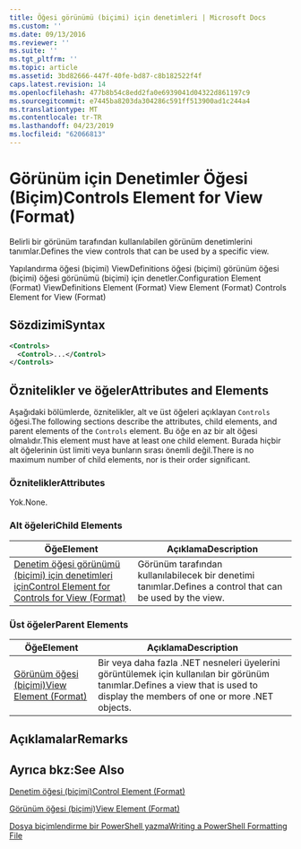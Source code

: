 ```yaml
---
title: Öğesi görünümü (biçimi) için denetimleri | Microsoft Docs
ms.custom: ''
ms.date: 09/13/2016
ms.reviewer: ''
ms.suite: ''
ms.tgt_pltfrm: ''
ms.topic: article
ms.assetid: 3bd82666-447f-40fe-bd87-c8b182522f4f
caps.latest.revision: 14
ms.openlocfilehash: 477b8b54c8edd2fa0e6939041d04322d861197c9
ms.sourcegitcommit: e7445ba8203da304286c591ff513900ad1c244a4
ms.translationtype: MT
ms.contentlocale: tr-TR
ms.lasthandoff: 04/23/2019
ms.locfileid: "62066813"
---
```

# <a name="controls-element-for-view-format"></a><span data-ttu-id="577a3-102">Görünüm için Denetimler Öğesi (Biçim)</span><span class="sxs-lookup"><span data-stu-id="577a3-102">Controls Element for View (Format)</span></span>

<span data-ttu-id="577a3-103">Belirli bir görünüm tarafından kullanılabilen görünüm denetimlerini tanımlar.</span><span class="sxs-lookup"><span data-stu-id="577a3-103">Defines the view controls that can be used by a specific view.</span></span>

<span data-ttu-id="577a3-104">Yapılandırma öğesi (biçimi) ViewDefinitions öğesi (biçimi) görünüm öğesi (biçimi) öğesi görünümü (biçimi) için denetler.</span><span class="sxs-lookup"><span data-stu-id="577a3-104">Configuration Element (Format) ViewDefinitions Element (Format) View Element (Format) Controls Element for View (Format)</span></span>

## <a name="syntax"></a><span data-ttu-id="577a3-105">Sözdizimi</span><span class="sxs-lookup"><span data-stu-id="577a3-105">Syntax</span></span>

```xml
<Controls>
  <Control>...</Control>
</Controls>
```

## <a name="attributes-and-elements"></a><span data-ttu-id="577a3-106">Öznitelikler ve öğeler</span><span class="sxs-lookup"><span data-stu-id="577a3-106">Attributes and Elements</span></span>

<span data-ttu-id="577a3-107">Aşağıdaki bölümlerde, öznitelikler, alt ve üst öğeleri açıklayan `Controls` öğesi.</span><span class="sxs-lookup"><span data-stu-id="577a3-107">The following sections describe the attributes, child elements, and parent elements of the `Controls` element.</span></span> <span data-ttu-id="577a3-108">Bu öğe en az bir alt öğesi olmalıdır.</span><span class="sxs-lookup"><span data-stu-id="577a3-108">This element must have at least one child element.</span></span> <span data-ttu-id="577a3-109">Burada hiçbir alt öğelerinin üst limiti veya bunların sırası önemli değil.</span><span class="sxs-lookup"><span data-stu-id="577a3-109">There is no maximum number of child elements, nor is their order significant.</span></span>

### <a name="attributes"></a><span data-ttu-id="577a3-110">Öznitelikler</span><span class="sxs-lookup"><span data-stu-id="577a3-110">Attributes</span></span>

<span data-ttu-id="577a3-111">Yok.</span><span class="sxs-lookup"><span data-stu-id="577a3-111">None.</span></span>

### <a name="child-elements"></a><span data-ttu-id="577a3-112">Alt öğeleri</span><span class="sxs-lookup"><span data-stu-id="577a3-112">Child Elements</span></span>

|<span data-ttu-id="577a3-113">Öğe</span><span class="sxs-lookup"><span data-stu-id="577a3-113">Element</span></span>|<span data-ttu-id="577a3-114">Açıklama</span><span class="sxs-lookup"><span data-stu-id="577a3-114">Description</span></span>|
|-------------|-----------------|
|[<span data-ttu-id="577a3-115">Denetim öğesi görünümü (biçimi) için denetimleri için</span><span class="sxs-lookup"><span data-stu-id="577a3-115">Control Element for Controls for View (Format)</span></span>](./control-element-for-controls-for-view-format.md)|<span data-ttu-id="577a3-116">Görünüm tarafından kullanılabilecek bir denetimi tanımlar.</span><span class="sxs-lookup"><span data-stu-id="577a3-116">Defines a control that can be used by the view.</span></span>|

### <a name="parent-elements"></a><span data-ttu-id="577a3-117">Üst öğeler</span><span class="sxs-lookup"><span data-stu-id="577a3-117">Parent Elements</span></span>

|<span data-ttu-id="577a3-118">Öğe</span><span class="sxs-lookup"><span data-stu-id="577a3-118">Element</span></span>|<span data-ttu-id="577a3-119">Açıklama</span><span class="sxs-lookup"><span data-stu-id="577a3-119">Description</span></span>|
|-------------|-----------------|
|[<span data-ttu-id="577a3-120">Görünüm öğesi (biçimi)</span><span class="sxs-lookup"><span data-stu-id="577a3-120">View Element (Format)</span></span>](./view-element-format.md)|<span data-ttu-id="577a3-121">Bir veya daha fazla .NET nesneleri üyelerini görüntülemek için kullanılan bir görünüm tanımlar.</span><span class="sxs-lookup"><span data-stu-id="577a3-121">Defines a view that is used to display the members of one or more .NET objects.</span></span>|

## <a name="remarks"></a><span data-ttu-id="577a3-122">Açıklamalar</span><span class="sxs-lookup"><span data-stu-id="577a3-122">Remarks</span></span>

## <a name="see-also"></a><span data-ttu-id="577a3-123">Ayrıca bkz:</span><span class="sxs-lookup"><span data-stu-id="577a3-123">See Also</span></span>

[<span data-ttu-id="577a3-124">Denetim öğesi (biçimi)</span><span class="sxs-lookup"><span data-stu-id="577a3-124">Control Element (Format)</span></span>](./control-element-for-controls-for-view-format.md)

[<span data-ttu-id="577a3-125">Görünüm öğesi (biçimi)</span><span class="sxs-lookup"><span data-stu-id="577a3-125">View Element (Format)</span></span>](./view-element-format.md)

[<span data-ttu-id="577a3-126">Dosya biçimlendirme bir PowerShell yazma</span><span class="sxs-lookup"><span data-stu-id="577a3-126">Writing a PowerShell Formatting File</span></span>](./writing-a-powershell-formatting-file.md)
